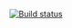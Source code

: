 [![Build status](https://ci.appveyor.com/api/projects/status/gfkda4nv5llhg20d?svg=true)](https://ci.appveyor.com/project/EkaterinaDuzh/store-class)

